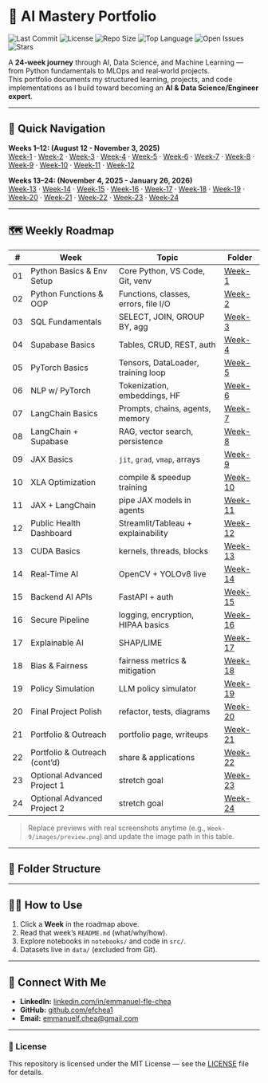 # 🚀 AI Mastery Portfolio

![Last Commit](https://img.shields.io/github/last-commit/efchea1/AI-Mastery-Portfolio?color=1f6feb)
![License](https://img.shields.io/github/license/efchea1/AI-Mastery-Portfolio)
![Repo Size](https://img.shields.io/github/repo-size/efchea1/AI-Mastery-Portfolio)
![Top Language](https://img.shields.io/github/languages/top/efchea1/AI-Mastery-Portfolio)
![Open Issues](https://img.shields.io/github/issues/efchea1/AI-Mastery-Portfolio)
![Stars](https://img.shields.io/github/stars/efchea1/AI-Mastery-Portfolio?style=social)

A **24‑week journey** through AI, Data Science, and Machine Learning — from Python fundamentals to MLOps and real‑world projects.  
This portfolio documents my structured learning, projects, and code implementations as I build toward becoming an **AI & Data Science/Engineer expert**.

---

## 🧭 Quick Navigation

**Weeks 1–12: (August 12 - November 3, 2025)**  
[Week‑1](Week-1) · [Week‑2](Week-2) · [Week‑3](Week-3) · [Week‑4](Week-4) · [Week‑5](Week-5) · [Week‑6](Week-6) · [Week‑7](Week-7) · [Week‑8](Week-8) · [Week‑9](Week-9) · [Week‑10](Week-10) · [Week‑11](Week-11) · [Week‑12](Week-12)

**Weeks 13–24: (November 4, 2025 - January 26, 2026)**  
[Week‑13](Week-13) · [Week‑14](Week-14) · [Week‑15](Week-15) · [Week‑16](Week-16) · [Week‑17](Week-17) · [Week‑18](Week-18) · [Week‑19](Week-19) · [Week‑20](Week-20) · [Week‑21](Week-21) · [Week‑22](Week-22) · [Week‑23](Week-23) · [Week‑24](Week-24)

---

## 🗺️ Weekly Roadmap

| # | Week | Topic | Folder |
|---|------|-------|--------|
| 01 | Python Basics & Env Setup | Core Python, VS Code, Git, venv | [Week-1](Week-1) |
| 02 | Python Functions & OOP | Functions, classes, errors, file I/O | [Week-2](Week-2) |
| 03 | SQL Fundamentals | SELECT, JOIN, GROUP BY, agg | [Week-3](Week-3) |
| 04 | Supabase Basics | Tables, CRUD, REST, auth | [Week-4](Week-4) |
| 05 | PyTorch Basics | Tensors, DataLoader, training loop | [Week-5](Week-5) |
| 06 | NLP w/ PyTorch | Tokenization, embeddings, HF | [Week-6](Week-6) |
| 07 | LangChain Basics | Prompts, chains, agents, memory | [Week-7](Week-7) |
| 08 | LangChain + Supabase | RAG, vector search, persistence | [Week-8](Week-8) |
| 09 | JAX Basics | `jit`, `grad`, `vmap`, arrays | [Week-9](Week-9) |
| 10 | XLA Optimization | compile & speedup training | [Week-10](Week-10) |
| 11 | JAX + LangChain | pipe JAX models in agents | [Week-11](Week-11) |
| 12 | Public Health Dashboard | Streamlit/Tableau + explainability | [Week-12](Week-12) |
| 13 | CUDA Basics | kernels, threads, blocks | [Week-13](Week-13) |
| 14 | Real‑Time AI | OpenCV + YOLOv8 live | [Week-14](Week-14) |
| 15 | Backend AI APIs | FastAPI + auth | [Week-15](Week-15) |
| 16 | Secure Pipeline | logging, encryption, HIPAA basics | [Week-16](Week-16) |
| 17 | Explainable AI | SHAP/LIME | [Week-17](Week-17) |
| 18 | Bias & Fairness | fairness metrics & mitigation | [Week-18](Week-18) |
| 19 | Policy Simulation | LLM policy simulator | [Week-19](Week-19) |
| 20 | Final Project Polish | refactor, tests, diagrams | [Week-20](Week-20) |
| 21 | Portfolio & Outreach | portfolio page, writeups | [Week-21](Week-21) |
| 22 | Portfolio & Outreach (cont’d) | share & applications | [Week-22](Week-22) |
| 23 | Optional Advanced Project 1 | stretch goal | [Week-23](Week-23) |
| 24 | Optional Advanced Project 2 | stretch goal | [Week-24](Week-24) |

> Replace previews with real screenshots anytime (e.g., `Week-9/images/preview.png`) and update the image path in this table.

---

## 📁 Folder Structure

---

## 🧑‍🏫 How to Use
1. Click a **Week** in the roadmap above.
2. Read that week’s `README.md` (what/why/how).
3. Explore notebooks in `notebooks/` and code in `src/`.
4. Datasets live in `data/` (excluded from Git).

---

## 🤝 Connect With Me
- **LinkedIn:** [linkedin.com/in/emmanuel-fle-chea](https://www.linkedin.com/in/emmanuel-fle-chea/)  
- **GitHub:** [github.com/efchea1](https://github.com/efchea1)  
- **Email:** emmanuelf.chea@gmail.com

---

### 📜 License
This repository is licensed under the MIT License — see the [LICENSE](LICENSE) file for details.